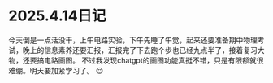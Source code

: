 # 2025.4.14日记

今天倒是一点活没干，上午电路实验，下午先睡了午觉，起来还要准备期中物理考试，晚上的信息素养还要汇报，汇报完了下去跑个步也已经九点半了，接着复习大物，还要搞电路画图。 不过我发现chatgpt的画图功能真挺不错，只是有限额就很难绷。明天要加紧学习了。 😌